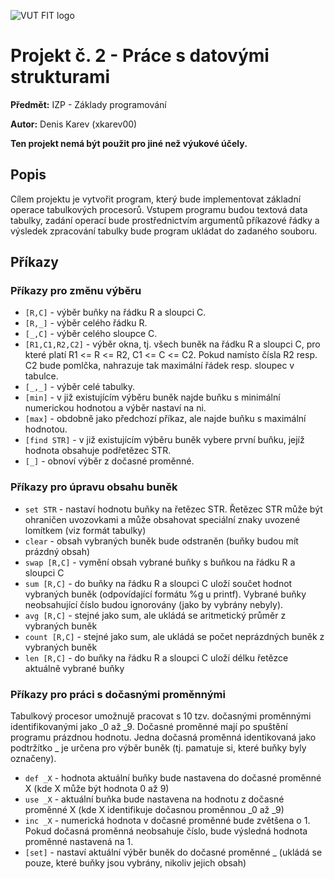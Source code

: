 ![VUT FIT logo](https://wis.fit.vutbr.cz/images/fitnewb.png)

# Projekt č. 2 - Práce s datovými strukturami
**Předmět:** IZP - Základy programování

**Autor:** Denis Karev (xkarev00)

**Ten projekt nemá být použit pro jiné než výukové účely.**

## Popis 
Cílem projektu je vytvořit program, který bude implementovat základní operace tabulkových procesorů. 
Vstupem programu budou textová data tabulky, zadání operací bude prostřednictvím argumentů příkazové řádky a výsledek zpracování tabulky bude program ukládat do zadaného souboru.

## Příkazy ##

### Příkazy pro změnu výběru ###

* `[R,C]` - výběr buňky na řádku R a sloupci C.
* `[R,_]` - výběr celého řádku R.
* `[_,C]` - výběr celého sloupce C.
* `[R1,C1,R2,C2]` - výběr okna, tj. všech buněk na řádku R a sloupci C, pro které platí R1 <= R <= R2, C1 <= C <= C2. Pokud namísto čísla R2 resp. C2 bude pomlčka, nahrazuje tak maximální řádek resp. sloupec v tabulce.
* `[_,_]` - výběr celé tabulky.
* `[min]` - v již existujícím výběru buněk najde buňku s minimální numerickou hodnotou a výběr nastaví na ni.
* `[max]` - obdobně jako předchozí příkaz, ale najde buňku s maximální hodnotou.
* `[find STR]` - v již existujícím výběru buněk vybere první buňku, jejíž hodnota obsahuje podřetězec STR.
* `[_]` - obnoví výběr z dočasné proměnné.

### Příkazy pro úpravu obsahu buněk ###
* `set STR` - nastaví hodnotu buňky na řetězec STR. Řetězec STR může být ohraničen uvozovkami a může obsahovat speciální znaky uvozené lomítkem (viz formát tabulky)
* `clear` - obsah vybraných buněk bude odstraněn (buňky budou mít prázdný obsah)
* `swap [R,C]` - vymění obsah vybrané buňky s buňkou na řádku R a sloupci C
* `sum [R,C]` - do buňky na řádku R a sloupci C uloží součet hodnot vybraných buněk (odpovídající formátu %g u printf). Vybrané buňky neobsahující číslo budou ignorovány (jako by vybrány nebyly).
* `avg [R,C]` - stejné jako sum, ale ukládá se aritmetický průměr z vybraných buněk
* `count [R,C]` - stejné jako sum, ale ukládá se počet neprázdných buněk z vybraných buněk
* `len [R,C]` - do buňky na řádku R a sloupci C uloží délku řetězce aktuálně vybrané buňky

### Příkazy pro práci s dočasnými proměnnými ###
Tabulkový procesor umožnujě pracovat s 10 tzv. dočasnými proměnnými identifikovanými jako _0 až _9. Dočasné proměnné mají po spuštění programu prázdnou hodnotu. Jedna dočasná proměnná identikovaná jako podtržítko _ je určena pro výběr buněk (tj. pamatuje si, které buňky byly označeny).

* `def _X` - hodnota aktuální buňky bude nastavena do dočasné proměnné X (kde X může být hodnota 0 až 9)
* `use _X` - aktuální buňka bude nastavena na hodnotu z dočasné proměnné X (kde X identifikuje dočasnou proměnnou _0 až _9)
* `inc _X` - numerická hodnota v dočasné proměnné bude zvětšena o 1. Pokud dočasná proměnná neobsahuje číslo, bude výsledná hodnota proměnné nastavená na 1.
* `[set]` - nastaví aktuální výběr buněk do dočasné proměnné _ (ukládá se pouze, které buňky jsou vybrány, nikoliv jejich obsah)
